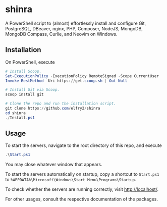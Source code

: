 # shinra
A PowerShell script to (almost) effortlessly install and configure Git, PostgreSQL, DBeaver, nginx, PHP, Composer, NodeJS, MongoDB, MongoDB Compass, Curlie, and Neovim on Windows.

## Installation
On PowerShell, execute
```powershell
# Install Scoop.
Set-ExecutionPolicy -ExecutionPolicy RemoteSigned -Scope CurrentUser
Invoke-RestMethod -Uri https://get.scoop.sh | Out-Null

# Install Git via Scoop.
scoop install git

# Clone the repo and run the installation script.
git clone https://github.com/elfry2/shinra
cd shinra
./Install.ps1
```

## Usage
To start the servers, navigate to the root directory of this repo, and execute
```powershell
.\Start.ps1
```
You may close whatever window that appears.

To start the servers automatically on startup, copy a shortcut to ```Start.ps1``` to ```%APPDATA%\Microsoft\Windows\Start Menu\Programs\Startup```.

To check whether the servers are running correctly, visit [http://localhost/](http://localhost/).

For other usages, consult the respective documentation of the packages.
